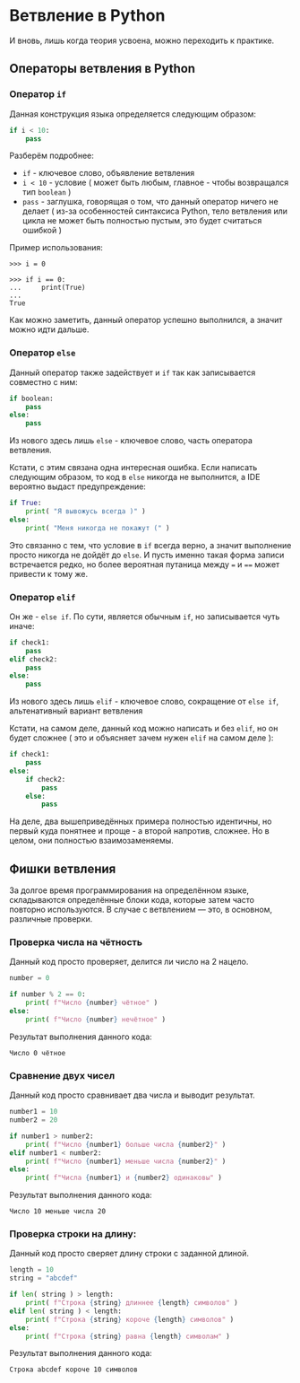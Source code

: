 # Ветвление в Python


И вновь, лишь когда теория усвоена, можно переходить к практике.


## Операторы ветвления в Python

### Оператор `if`

Данная конструкция языка определяется следующим образом:

```python
if i < 10:
	pass
```

Разберём подробнее:

- `if` - ключевое слово, объявление ветвления
- `i < 10` - условие ( может быть любым,  главное - чтобы возвращался тип `boolean` )
- `pass` - заглушка, говорящая о том, что данный оператор ничего не делает ( из-за особенностей синтаксиса Python, тело ветвления или цикла не может быть полностью пустым, это будет считаться ошибкой )

Пример использования:

```pycon
>>> i = 0

>>> if i == 0:
...     print(True)
...
True
```

Как можно заметить, данный оператор успешно выполнился, а значит можно идти дальше.

### Оператор `else`

Данный оператор также задействует и `if` так как записывается совместно с ним:

```python
if boolean:
	pass
else:
	pass
```

Из нового здесь лишь `else` - ключевое слово, часть оператора ветвления.

Кстати, с этим связана одна интересная ошибка. Если написать следующим образом, то код в `else` никогда не выполнится, а IDE вероятно выдаст предупреждение:

```python
if True:
	print( "Я вывожусь всегда )" )
else:
	print( "Меня никогда не покажут (" )
```

Это связанно с тем, что условие в `if` всегда верно, а значит выполнение просто никогда не дойдёт до `else`. И пусть именно такая форма записи встречается редко, но более вероятная путаница между `=` и `==` может привести к тому же.

### Оператор `elif`

Он же - `else if`. По сути, является обычным `if`, но записывается чуть иначе:

```python
if check1:
	pass
elif check2:
	pass
else:
	pass
```

Из нового здесь лишь `elif` - ключевое слово, сокращение от `else if`, альтенативный вариант ветвления

Кстати, на самом деле, данный код можно написать и без `elif`, но он будет сложнее ( это и объясняет зачем нужен `elif` на самом деле ):

```python
if check1:
	pass
else:
	if check2:
		pass
	else:
		pass
```

На деле, два вышеприведённых примера полностью идентичны, но первый куда понятнее и проще - а второй напротив, сложнее. Но в целом, они полностью взаимозаменяемы.


## Фишки ветвления

За долгое время программирования на определённом языке, складываются определённые блоки кода, которые затем часто повторно используются. В случае с ветвлением — это, в основном, различные проверки.


### Проверка числа на чётность

Данный код просто проверяет, делится ли число на 2 нацело.

```python
number = 0

if number % 2 == 0:
	print( f"Число {number} чётное" )
else:
	print( f"Число {number} нечётное" )
```

Результат выполнения данного кода:

```text
Число 0 чётное
```

### Сравнение двух чисел

Данный код просто сравнивает два числа и выводит результат.

```python
number1 = 10
number2 = 20

if number1 > number2:
	print( f"Число {number1} больше числа {number2}" )
elif number1 < number2:
	print( f"Число {number1} меньше числа {number2}" )
else:
	print( f"Числа {number1} и {number2} одинаковы" )
```

Результат выполнения данного кода:

```text
Число 10 меньше числа 20
```

### Проверка строки на длину:

Данный код просто сверяет длину строки с заданной длиной.

```python
length = 10
string = "abcdef"

if len( string ) > length:
	print( f"Строка {string} длиннее {length} символов" )
elif len( string ) < length:
	print( f"Строка {string} короче {length} символов" )
else:
	print( f"Строка {string} равна {length} символам" )
```

Результат выполнения данного кода:

```text
Строка abcdef короче 10 символов
```

